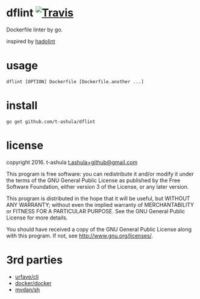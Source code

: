 # dflint [![Travis](https://travis-ci.org/t-ashula/dflint.svg?branch=master)](https://travis-ci.org/t-ashula/dflint)

Dockerfile linter by go.

inspired by [hadolint](https://github.com/lukasmartinelli/hadolint/)

# usage

    dflint [OPTION] Dockerfile [Dockerfile.another ...]

# install

    go get github.com/t-ashula/dflint

# license

copyright 2016. t-ashula <t.ashula+github@gmail.com>

This program is free software: you can redistribute it and/or modify it under the terms of the GNU General Public License as published by  the Free Software Foundation, either version 3 of the License, or any later version.

This program is distributed in the hope that it will be useful, but WITHOUT ANY WARRANTY; without even the implied warranty of MERCHANTABILITY or FITNESS FOR A PARTICULAR PURPOSE.  See the GNU General Public License for more details.

You should have received a copy of the GNU General Public License along with this program.  If not, see <http://www.gnu.org/licenses/>.

# 3rd parties

- [urfave/cli](https://github.com/urfave/cli)
- [docker/docker](https://github.com/docker/docker)
- [mvdan/sh](https://github.com/mvdan/sh)
